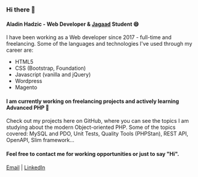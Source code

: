 ### Hi there 👋

#### Aladin Hadzic - Web Developer & [Jagaad](https://academy.jagaad.com) Student 😄
I have been working as a Web developer since 2017 - full-time and freelancing. 
Some of the languages and technologies I've used through my career are:
- HTML5 
- CSS (Bootstrap, Foundation)
- Javascript (vanilla and jQuery)
- Wordpress
- Magento

#### I am currently working on freelancing projects and actively learning **Advanced PHP** 🔭
Check out my projects here on GitHub, where you can see the topics I am studying about the modern Object-oriented PHP.
Some of the topics covered: MySQL and PDO, Unit Tests, Quality Tools (PHPStan), REST API, OpenAPI, Slim framework...

#### Feel free to contact me for working opportunities or just to say "Hi". 

[Email](mailto:aladinhadziic@gmail.com) |	[LinkedIn](https://www.linkedin.com/in/aladin-hadžić-96521614a/)

<!--
**DSOTMN/DSOTMN** is a ✨ _special_ ✨ repository because its `README.md` (this file) appears on your GitHub profile.

Here are some ideas to get you started:

- 🔭 I’m currently working on ...
- 🌱 I’m currently learning ...
- 👯 I’m looking to collaborate on ...
- 🤔 I’m looking for help with ...
- 💬 Ask me about ...
- 📫 How to reach me: ...
- 😄 Pronouns: ...
- ⚡ Fun fact: ...
-->
